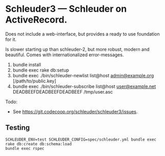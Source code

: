 Schleuder3 — Schleuder on ActiveRecord.
======================================

Does not include a web-interface, but provides a ready to use foundation for it.

Is slower starting up than schleuder-2, but more robust, modern and beautiful.
Comes with internationalized error-messages.

1. bundle install
2. bundle exec rake db:setup
3. bundle exec ./bin/schleuder-newlist list@host admin@example.org [/path/to/public.key]
4. bundle exec ./bin/schleuder-subscribe list@host user@example.net DEADBEEFDEADBEEFDEADBEEF /tmp/user.asc

Todo:
* See <https://git.codecoop.org/schleuder/schleuder3/issues>.

## Testing

    SCHLEUDER_ENV=test SCHLEUDER_CONFIG=spec/schleuder.yml bundle exec rake db:create db:schema:load
    bundle exec rspec
